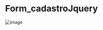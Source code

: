 # Form_cadastroJquery


![image](https://github.com/Maxdev1017x/Form_cadastroJquery/assets/117764643/05caaa10-0a55-4030-b5f3-84152648a6a1)

